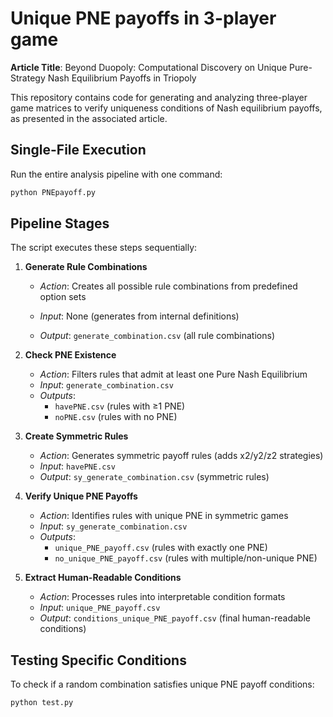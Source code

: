 # Unique PNE payoffs in 3-player game
**Article Title**: Beyond Duopoly: Computational Discovery on Unique Pure-Strategy Nash Equilibrium Payoffs in Triopoly 

This repository contains code for generating and analyzing three-player game matrices to verify uniqueness conditions of Nash equilibrium payoffs, as presented in the associated article.

## Single-File Execution  

   Run the entire analysis pipeline with one command:
   ```bash
   python PNEpayoff.py
   ```
## Pipeline Stages  

The script executes these steps sequentially:  


1. **Generate Rule Combinations**
   
   - *Action*: Creates all possible rule combinations from predefined option sets
     
   - *Input*: None (generates from internal definitions)
     
   - *Output*: `generate_combination.csv` (all rule combinations)

3. **Check PNE Existence**  
   - *Action*: Filters rules that admit at least one Pure Nash Equilibrium  
   - *Input*: `generate_combination.csv`  
   - *Outputs*:  
     - `havePNE.csv` (rules with ≥1 PNE)  
     - `noPNE.csv` (rules with no PNE)

4. **Create Symmetric Rules**  
   - *Action*: Generates symmetric payoff rules (adds x2/y2/z2 strategies)  
   - *Input*: `havePNE.csv`  
   - *Output*: `sy_generate_combination.csv` (symmetric rules)

5. **Verify Unique PNE Payoffs**  
   - *Action*: Identifies rules with unique PNE in symmetric games  
   - *Input*: `sy_generate_combination.csv`  
   - *Outputs*:  
     - `unique_PNE_payoff.csv` (rules with exactly one PNE)  
     - `no_unique_PNE_payoff.csv` (rules with multiple/non-unique PNE)

6. **Extract Human-Readable Conditions**  
   - *Action*: Processes rules into interpretable condition formats  
   - *Input*: `unique_PNE_payoff.csv`  
   - *Output*: `conditions_unique_PNE_payoff.csv` (final human-readable conditions)
   
## Testing Specific Conditions
To check if a random combination satisfies unique PNE payoff conditions:
   ```bash
   python test.py
   ```


